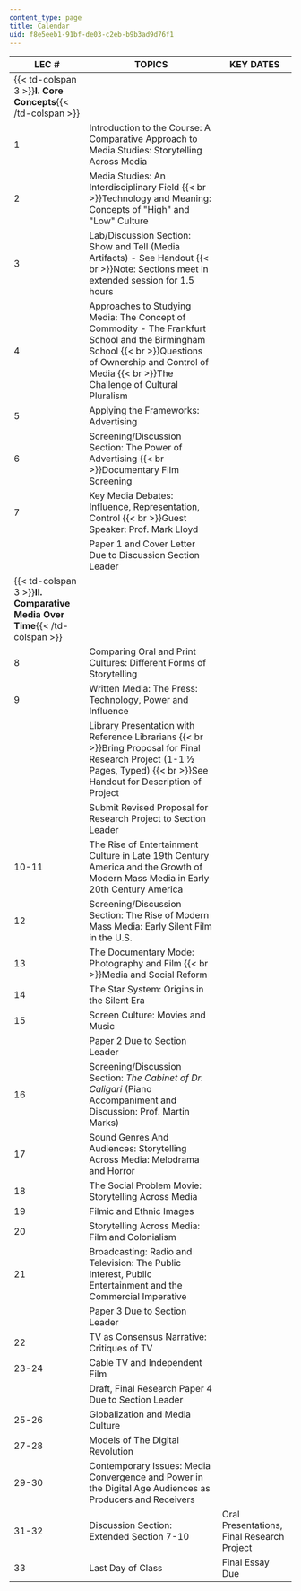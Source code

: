 ```yaml
---
content_type: page
title: Calendar
uid: f8e5eeb1-91bf-de03-c2eb-b9b3ad9d76f1
---
```


| LEC # | TOPICS | KEY DATES |
| --- | --- | --- |
| {{< td-colspan 3 >}}**I. Core Concepts**{{< /td-colspan >}} |||
| 1 | Introduction to the Course: A Comparative Approach to Media Studies: Storytelling Across Media | &nbsp; |
| 2 | Media Studies: An Interdisciplinary Field  {{< br >}}Technology and Meaning: Concepts of "High" and "Low" Culture | &nbsp; |
| 3 | Lab/Discussion Section: Show and Tell (Media Artifacts) - See Handout  {{< br >}}Note: Sections meet in extended session for 1.5 hours | &nbsp; |
| 4 | Approaches to Studying Media: The Concept of Commodity - The Frankfurt School and the Birmingham School  {{< br >}}Questions of Ownership and Control of Media  {{< br >}}The Challenge of Cultural Pluralism | &nbsp; |
| 5 | Applying the Frameworks: Advertising | &nbsp; |
| 6 | Screening/Discussion Section: The Power of Advertising  {{< br >}}Documentary Film Screening | &nbsp; |
| 7 | Key Media Debates: Influence, Representation, Control  {{< br >}}Guest Speaker: Prof. Mark Lloyd | &nbsp; |
| &nbsp; | Paper 1 and Cover Letter Due to Discussion Section Leader |
| {{< td-colspan 3 >}}**II. Comparative Media Over Time**{{< /td-colspan >}} |||
| 8 | Comparing Oral and Print Cultures: Different Forms of Storytelling | &nbsp; |
| 9 | Written Media: The Press: Technology, Power and Influence | &nbsp; |
| &nbsp; | Library Presentation with Reference Librarians  {{< br >}}Bring Proposal for Final Research Project (1-1 ½ Pages, Typed)  {{< br >}}See Handout for Description of Project |
| &nbsp; | Submit Revised Proposal for Research Project to Section Leader |
| 10-11 | The Rise of Entertainment Culture in Late 19th Century America and the Growth of Modern Mass Media in Early 20th Century America | &nbsp; |
| 12 | Screening/Discussion Section: The Rise of Modern Mass Media: Early Silent Film in the U.S. | &nbsp; |
| 13 | The Documentary Mode: Photography and Film  {{< br >}}Media and Social Reform | &nbsp; |
| 14 | The Star System: Origins in the Silent Era | &nbsp; |
| 15 | Screen Culture: Movies and Music | &nbsp; |
| &nbsp; | Paper 2 Due to Section Leader |
| 16 | Screening/Discussion Section: _The Cabinet of Dr. Caligari_ (Piano Accompaniment and Discussion: Prof. Martin Marks) | &nbsp; |
| 17 | Sound Genres And Audiences: Storytelling Across Media: Melodrama and Horror | &nbsp; |
| 18 | The Social Problem Movie: Storytelling Across Media | &nbsp; |
| 19 | Filmic and Ethnic Images | &nbsp; |
| 20 | Storytelling Across Media: Film and Colonialism | &nbsp; |
| 21 | Broadcasting: Radio and Television: The Public Interest, Public Entertainment and the Commercial Imperative | &nbsp; |
| &nbsp; | Paper 3 Due to Section Leader |
| 22 | TV as Consensus Narrative: Critiques of TV | &nbsp; |
| 23-24 | Cable TV and Independent Film | &nbsp; |
| &nbsp; | Draft, Final Research Paper 4 Due to Section Leader |
| 25-26 | Globalization and Media Culture | &nbsp; |
| 27-28 | Models of The Digital Revolution | &nbsp; |
| 29-30 | Contemporary Issues: Media Convergence and Power in the Digital Age Audiences as Producers and Receivers | &nbsp; |
| 31-32 | Discussion Section: Extended Section 7-10 | Oral Presentations, Final Research Project |
| 33 | Last Day of Class | Final Essay Due